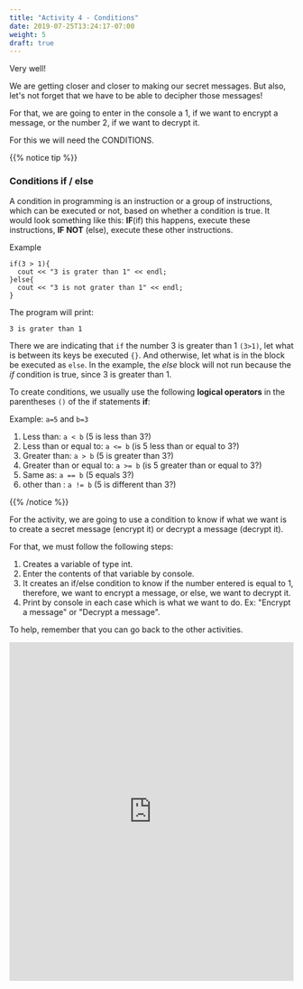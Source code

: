 ```yaml
---
title: "Activity 4 - Conditions"
date: 2019-07-25T13:24:17-07:00
weight: 5
draft: true
---
```


Very well!

We are getting closer and closer to making our secret messages. But also, let's not forget that we have to be able to decipher those messages!

For that, we are going to enter in the console a 1, if we want to encrypt a message, or the number 2, if we want to decrypt it.

For this we will need the CONDITIONS.

{{% notice tip %}}

### Conditions if / else
A condition in programming is an instruction or a group of instructions, which can be executed or not, based on whether a condition is true. It would look something like this: **IF**(if) this happens, execute these instructions, **IF NOT** (else), execute these other instructions.

Example
```
if(3 > 1){
  cout << "3 is grater than 1" << endl;
}else{
  cout << "3 is not grater than 1" << endl;
}
```
The program will print:
```
3 is grater than 1
```


There we are indicating that `if` the number 3 is greater than 1 `(3>1)`, let what is between its keys be executed `{}`. And otherwise, let what is in the block be executed as `else`. 
In the example, the *else* block will not run because the *if* condition is true, since 3 is greater than 1.

To create conditions, we usually use the following **logical operators** in the parentheses `()` of the if statements **if**:

Example: `a=5` and `b=3`

1. Less than: `a < b` (5 is less than 3?)
2. Less than or equal to: `a <= b` (is 5 less than or equal to 3?)
3. Greater than: `a > b` (5 is greater than 3?)
4. Greater than or equal to: `a >= b` (is 5 greater than or equal to 3?)
5. Same as: `a == b` (5 equals 3?)
6. other than : `a != b` (5 is different than 3?)

{{% /notice %}}

For the activity, we are going to use a condition to know if what we want is to create a secret message (encrypt it) or decrypt a message (decrypt it).

For that, we must follow the following steps:
1. Creates a variable of type int.
2. Enter the contents of that variable by console.
3. It creates an if/else condition to know if the number entered is equal to 1, therefore, we want to encrypt a message, or else, we want to decrypt it.
4. Print by console in each case which is what we want to do. Ex: "Encrypt a message" or "Decrypt a message".

To help, remember that you can go back to the other activities.

<iframe height="600px" width="100%" src="https://replit.com/@nuevofoundation/activity-4-english?lite=true#main.cpp" scrolling="no" frameborder="no" allowtransparency="true" allowfullscreen="true" sandbox="allow-forms allow-pointer-lock allow-popups allow-same-origin allow-scripts allow-modals"></iframe>